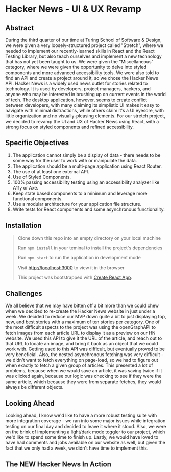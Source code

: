 # Hacker News - UI & UX Revamp

## Abstract

During the third quarter of our time at Turing School of Software & Design, we were given a very loosely-structured project called "Stretch", where we needed to implement our recently-learned skills in React and the React Testing Library, but also teach ourselves and implement a new technology that has not yet been taught to us. We were given the "Miscellaneous" category, where we were given the opportunity to delve into styled components and more advanced accessibility tools. We were also told to find an API and create a project around it, so we chose the Hacker News API. Hacker News is a widely used news outlet for stories related to technology. It is used by developers, project managers, hackers, and anyone who may be interested in brushing up on current events in the world of tech. The desktop application, however, seems to create conflict between developers, with many claiming its simplistic UI makes it easy to navigate with minimal distractions, while others claim it's a UI eyesore, with little organization and no visually-pleasing elements. For our stretch project, we decided to revamp the UI and UX of Hacker News using React, with a strong focus on styled components and refined accessibility.

## Specific Objectives

1. The application cannot simply be a display of data - there needs to be some way for the user to work with or manipulate the data.
2. The application should be a multi-page application using React Router.
3. The use of at least one external API.
4. Use of Styled Components.
5. 100% passing accessibility testing using an accessibility analyzer like A11y or Axe.
6. Keep state based components to a minimum and leverage more functional components.
7. Use a modular architecture for your application file structure.
8. Write tests for React components and some asynchronous functionality.

## Installation

> Clone down this repo into an empty directory on your local machine
>
> Run `npm install` in your teminal to install the project's dependencies
>
> Run `npm start` to run the application in development mode
>
> Visit [http://localhost:3000](http://localhost:3000) to view it in the browser
>
> This project was bootstrapped with [Create React App](https://github.com/facebook/create-react-app).

## Challenges

We all believe that we may have bitten off a bit more than we could chew when we decided to re-create the Hacker News website in just under a week. We decided to reduce our MVP down quite a bit to just displaying top, new, and best stories with a maximum of ten stories per category. One of the most difficult aspects to the project was using the openGraphAPI to fetch images from each article URL to display it as a preview on our HN website. We used this API to give it the URL of the article, and reach out to that URL to locate an image, and bring it back as an object that we could work with. Getting used to this API was difficult, but eventually proved to be very beneficial. Also, the nested asynchronous fetching was very difficult - we didn't want to fetch everything on page-load, so we had to figure out when exactly to fetch a given group of articles. This presented a lot of problems, because when we would save an article, it was saving twice if it was clicked again, because our logic was checking to see if they were the same article, which because they were from separate fetches, they would always be different objects. 

## Looking Ahead

Looking ahead, I know we'd like to have a more robust testing suite with more integration coverage - we ran into some major issues while integration testing on our final day and decided to leave it where it stood. Also, we were on the brink of implementing a light/dark mode toggler to our project, which we'd like to spend some time to finish up. Lastly, we would have loved to have had comments and jobs available on our website as well, but given the fact that we only had a week, we didn't have time to implement this. 

## The NEW Hacker News In Action
